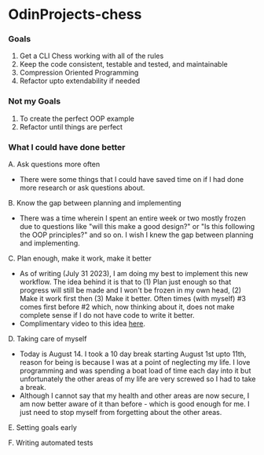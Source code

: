 # OdinProjects-chess

### Goals
1. Get a CLI Chess working with all of the rules
1. Keep the code consistent, testable and tested, and maintainable
1. Compression Oriented Programming
1. Refactor upto extendability if needed

### Not my Goals
1. To create the perfect OOP example
1. Refactor until things are perfect


### What I could have done better

A. Ask questions more often
- There were some things that I could have saved time on if I had done more research or ask questions about.

B. Know the gap between planning and implementing
- There was a time wherein I spent an entire week or two mostly frozen due to questions like "will this make a good design?" or "Is this following the OOP principles?" and so on. I wish I knew the gap between planning and implementing.

C. Plan enough, make it work, make it better
- As of writing (July 31 2023), I am doing my best to implement this new workflow. The idea behind it is that to (1) Plan just enough so that progress will still be made and I won't be frozen in my own head, (2) Make it work first then (3) Make it better. Often times (with myself) #3 comes first before #2 which, now thinking about it, does not make complete sense if I do not have code to write it better.
- Complimentary video to this idea [here](https://www.youtube.com/watch?v=0czUk0j6zLg).

D. Taking care of myself
- Today is August 14. I took a 10 day break starting August 1st upto 11th, reason for being is because I was at a point of neglecting my life. I love programming and was spending a boat load of time each day into it but unfortunately the other areas of my life are very screwed so I had to take a break.
- Although I cannot say that my health and other areas are now secure, I am now better aware of it than before - which is good enough for me. I just need to stop myself from forgetting about the other areas.

E. Setting goals early

F. Writing automated tests